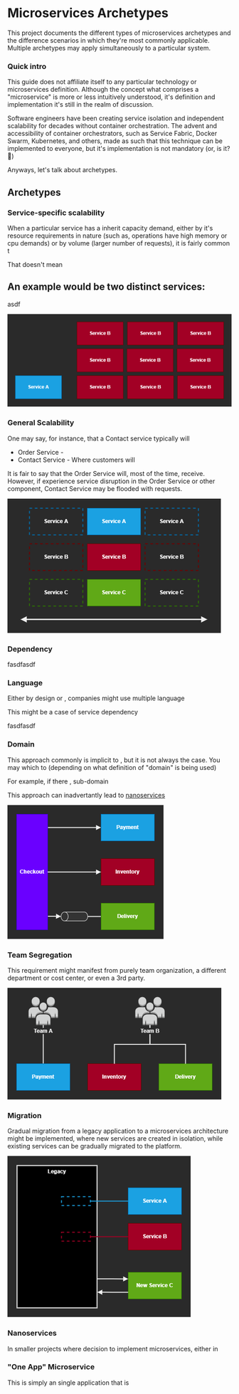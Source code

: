 # Microservices Archetypes

This project documents the different types of microservices archetypes and the difference scenarios in which they're most commonly applicable. Multiple archetypes may apply simultaneously to a particular system.

### Quick intro

This guide does not affiliate itself to any particular technology or microservices definition. Although the concept what comprises a "microservice" is more or less intuitively understood, it's definition and implementation it's still in the realm of discussion.

Software engineers have been creating service isolation and independent scalability for decades without container orchestration. The advent and accessibility of container orchestrators, such as Service Fabric, Docker Swarm, Kubernetes, and others, made as such that this technique can be implemented to everyone, but it's implementation is not mandatory (or, is it? 🤔)

Anyways, let's talk about archetypes.

## Archetypes

### Service-specific scalability

When a particular service has a inherit capacity demand, either by it's resource requirements in nature (such as, operations have high memory or cpu demands) or by volume (larger number of requests), it is fairly common t

That doesn't mean

An example would be two distinct services:
- 

asdf

![Load oriented Microservices][1]

### General Scalability

One may say, for instance, that a Contact service typically will 
- Order Service - 
- Contact Service - Where customers will 

It is fair to say that the Order Service will, most of the time, receive. However, if experience service disruption in the Order Service or other component, Contact Service may be flooded with requests.

![Elastic][2]

### Dependency 
fasdfasdf


### Language

Either by design or , companies might use multiple language

This might be a case of service dependency

fasdfasdf

### Domain

This approach commonly is implicit to , but it is not always the case. You may which to (depending on what definition of "domain" is being used)

For example, if there , sub-domain

This approach can inadvertantly lead to [nanoservices](###nanoservices)

![Elastic][3]

### Team Segregation

This requirement might manifest from purely team organization, a different department or cost center, or even a 3rd party.

![Elatic][4]

### Migration

Gradual migration from a legacy application to a microservices architecture might be implemented, where new services are created in isolation, while existing services can be gradually migrated to the platform.

![Elatic][5]

### Nanoservices

In smaller projects where decision to implement microservices, either in

### "One App" Microservice

This is simply an single application that is 


[1]: assets/load.png
[2]: assets/elastic.png
[3]: assets/domain.png
[4]: assets/team.png
[5]: assets/migration.png